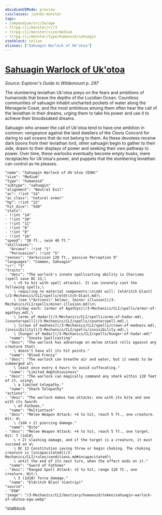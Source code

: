 ```yaml
---
obsidianUIMode: preview
cssclasses: json5e-monster
tags:
- compendium/src/5e/egw
- ttrpg-cli/monster/cr/3
- ttrpg-cli/monster/size/medium
- ttrpg-cli/monster/type/humanoid/sahuagin
statblock: inline
aliases: ["Sahuagin Warlock of Uk'otoa"]
---
```

# [Sahuagin Warlock of Uk'otoa](3-Mechanics\CLI\bestiary\humanoid/sahuagin-warlock-of-ukotoa-egw.md)
*Source: Explorer's Guide to Wildemount p. 297*  

The slumbering leviathan Uk'otoa preys on the fears and ambitions of humanoids that brave the depths of the Lucidian Ocean. Countless communities of sahuagin inhabit uncharted pockets of water along the Menagerie Coast, and the most ambitious among them often hear the call of the leviathan in their dreams, urging them to take his power and use it to achieve their bloodsoaked dreams.

Sahuagin who answer the call of Uk'otoa tend to have one ambition in common: vengeance against the land dwellers of the Clovis Concord for daring to sail oceans that do not belong to them. As these devotees receive dark boons from their leviathan lord, other sahuagin begin to gather to their side, drawn to their displays of power and seeking their own pathway to power. Over time, these warlocks eventually become empty husks, mere receptacles for Uk'otoa's power, and puppets that the slumbering leviathan can control as he pleases.

```statblock
"name": "Sahuagin Warlock of Uk'otoa (EGW)"
"size": "Medium"
"type": "humanoid"
"subtype": "sahuagin"
"alignment": "Neutral Evil"
"ac": !!int "14"
"ac_class": "natural armor"
"hp": !!int "22"
"hit_dice": "5d8"
"stats":
- !!int "14"
- !!int "10"
- !!int "11"
- !!int "8"
- !!int "8"
- !!int "16"
"speed": "30 ft., swim 40 ft."
"skillsaves":
  "Arcana": !!int "1"
  "Persuasion": !!int "5"
"senses": "darkvision 120 ft., passive Perception 9"
"languages": "Common, Sahuagin"
"cr": "3"
"traits":
- "desc": "The warlock's innate spellcasting ability is Charisma (spell save DC 13,\
    \ +5 to hit with spell attacks). It can innately cast the following spells,\
    \ requiring no material components:\n\nAt will: [eldritch blast](/3-Mechanics/CLI/spells/eldritch-blast.md)\
    \ (see \"Actions\" below), [minor illusion](/3-Mechanics/CLI/spells/minor-illusion.md)\n\
    \n1/day each: [armor of Agathys](/3-Mechanics/CLI/spells/armor-of-agathys.md),\
    \ [arms of Hadar](/3-Mechanics/CLI/spells/arms-of-hadar.md), [counterspell](/3-Mechanics/CLI/spells/counterspell.md),\
    \ [crown of madness](/3-Mechanics/CLI/spells/crown-of-madness.md), [invisibility](/3-Mechanics/CLI/spells/invisibility.md),\
    \ [hunger of Hadar](/3-Mechanics/CLI/spells/hunger-of-hadar.md)"
  "name": "Innate Spellcasting"
- "desc": "The warlock has advantage on melee attack rolls against any creature that\
    \ doesn't have all its hit points."
  "name": "Blood Frenzy"
- "desc": "The warlock can breathe air and water, but it needs to be submerged at\
    \ least once every 4 hours to avoid suffocating."
  "name": "Limited Amphibiousness"
- "desc": "The warlock can magically command any shark within 120 feet of it, using\
    \ a limited telepathy."
  "name": "Shark Telepathy"
"actions":
- "desc": "The warlock makes two attacks: one with its bite and one with its Sword\
    \ of Fathoms."
  "name": "Multiattack"
- "desc": "Melee Weapon Attack: +4 to hit, reach 5 ft., one creature. Hit: 4\
    \ (1d4 + 2) piercing damage."
  "name": "Bite"
- "desc": "Melee Weapon Attack: +4 to hit, reach 5 ft., one target. Hit: 7 (1d10\
    \ + 2) slashing damage, and if the target is a creature, it must succeed on a\
    \ DC 13 Constitution saving throw or begin choking. The choking creature is [incapacitated](/3-Mechanics/CLI/rules/conditions.md#incapacitated)\
    \ until the end of its next turn, when the effect ends on it."
  "name": "Sword of Fathoms"
- "desc": "Ranged Spell Attack: +5 to hit, range 120 ft., one creature. Hit:\
    \ 5 (1d10) force damage."
  "name": "Eldritch Blast (Cantrip)"
"source":
- "EGW"
"image": "/3-Mechanics/CLI/bestiary/humanoid/token/sahuagin-warlock-of-ukotoa-egw.webp"
```
^statblock